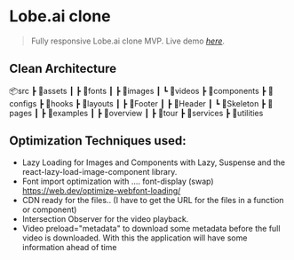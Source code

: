 # Lobe.ai clone
> Fully responsive Lobe.ai clone MVP.
> Live demo [_here_](https://pieroguerrero.github.io/lobe-clone/).

## Clean Architecture
📦src
 ┣ 📂assets
 ┃ ┣ 📂fonts
 ┃ ┣ 📂images
 ┃ ┗ 📂videos
 ┣ 📂components
 ┣ 📂configs
 ┣ 📂hooks
 ┣ 📂layouts
 ┃ ┣ 📂Footer
 ┃ ┣ 📂Header
 ┃ ┗ 📂Skeleton
 ┣ 📂pages
 ┃ ┣ 📂examples
 ┃ ┣ 📂overview
 ┃ ┣ 📂tour
 ┣ 📂services
 ┣ 📂utilities


## Optimization Techniques used:
- Lazy Loading for Images and Components with Lazy, Suspense and the react-lazy-load-image-component library.
- Font import optimization with .... font-display (swap) https://web.dev/optimize-webfont-loading/
- CDN ready for the files.. (I have to get the URL for the files in a function or component)
- Intersection Observer for the video playback.
- Video preload="metadata" to download some metadata before the full video is downloaded. With this the application will have some information ahead of time


